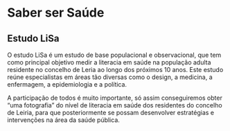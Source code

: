 # Saber ser Saúde

## Estudo LiSa

O estudo LiSa é um estudo de base populacional e observacional, que tem como principal objetivo medir a literacia em saúde na população adulta residente no concelho de Leria ao longo dos próximos 10 anos. Este estudo reúne especialistas em áreas tão diversas como o design, a medicina, a enfermagem, a epidemiologia e a política. 

A participação de todos é muito importante, só assim conseguiremos obter “uma fotografia” do nível de literacia em saúde dos residentes do concelho de Leiria, para que posteriormente se possam desenvolver estratégias e intervenções na área da saúde pública.

